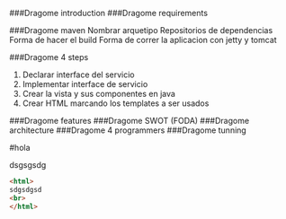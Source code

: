 ###Dragome introduction
###Dragome requirements

###Dragome maven
Nombrar arquetipo
Repositorios de dependencias
Forma de hacer el build
Forma de correr la aplicacion con jetty y tomcat



###Dragome 4 steps
1. Declarar interface del servicio
2. Implementar interface de servicio
3. Crear la vista y sus componentes en java
4. Crear HTML marcando los templates a ser usados

###Dragome features
###Dragome SWOT (FODA)
###Dragome architecture
###Dragome 4 programmers
###Dragome tunning





#hola

dsgsgsdg


```html
<html>
sdgsdgsd
<br>
</html>

``` 
